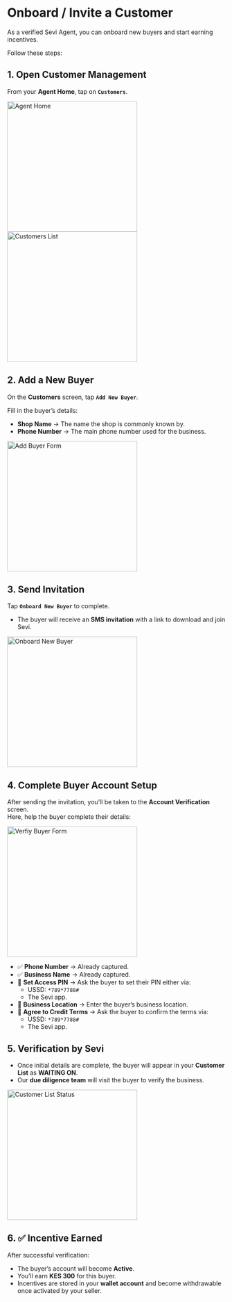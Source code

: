 # Onboard / Invite a Customer

As a verified Sevi Agent, you can onboard new buyers and start earning incentives.  

Follow these steps:

## 1. Open Customer Management
From your **Agent Home**, tap on **`Customers`**.  

<!-- <div style="display: flex; gap: 10px; flex-wrap: wrap;"> -->
  <img src="/agent/009.png" alt="Agent Home" width="300"/>  
  <img src="/agent/010.png" alt="Customers List" width="300"/>  
<!-- </div> -->


## 2. Add a New Buyer
On the **Customers** screen, tap **`Add New Buyer`**.  

Fill in the buyer’s details:  
- **Shop Name** → The name the shop is commonly known by.  
- **Phone Number** → The main phone number used for the business.  

<img src="/agent/011.png" alt="Add Buyer Form" width="300"/>  


## 3. Send Invitation
Tap **`Onboard New Buyer`** to complete.  

- The buyer will receive an **SMS invitation** with a link to download and join Sevi.  

<img src="/agent/012.png" alt="Onboard New Buyer" width="300"/>  


## 4. Complete Buyer Account Setup
After sending the invitation, you’ll be taken to the **Account Verification** screen.  
Here, help the buyer complete their details:  

<img src="/agent/013.png" alt="Verfiy Buyer Form" width="300"/>  

- ✅ **Phone Number** → Already captured.  
- ✅ **Business Name** → Already captured.  
- 🔑 **Set Access PIN** → Ask the buyer to set their PIN either via:  
    - USSD: `*789*7788#`  
    - The Sevi app.  
- 📍 **Business Location** → Enter the buyer’s business location.  
- 📜 **Agree to Credit Terms** → Ask the buyer to confirm the terms via:  
    - USSD: `*789*7788#`  
    - The Sevi app.  


## 5. Verification by Sevi
- Once initial details are complete, the buyer will appear in your **Customer List** as **WAITING ON**.  
- Our **due diligence team** will visit the buyer to verify the business.  

<img src="/agent/014.png" alt="Customer List Status" width="300"/>  

## 6. ✅ Incentive Earned
After successful verification:  
- The buyer’s account will become **Active**.  
- You’ll earn **KES 300** for this buyer.  
- Incentives are stored in your **wallet account** and become withdrawable once activated by your seller.  

<!--- The List of Status and Meaning will be added here as a table later---->